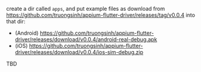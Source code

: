 create a dir called `apps`, and put example files as download from https://github.com/truongsinh/appium-flutter-driver/releases/tag/v0.0.4 into that dir:
- (Android) https://github.com/truongsinh/appium-flutter-driver/releases/download/v0.0.4/android-real-debug.apk
- (iOS) https://github.com/truongsinh/appium-flutter-driver/releases/download/v0.0.4/ios-sim-debug.zip

TBD
